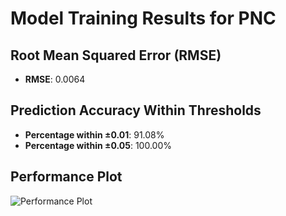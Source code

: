 # Model Training Results for PNC

## Root Mean Squared Error (RMSE)
- **RMSE**: 0.0064

## Prediction Accuracy Within Thresholds
- **Percentage within ±0.01**: 91.08%
- **Percentage within ±0.05**: 100.00%

## Performance Plot
![Performance Plot](../imgs/PNC.png)
